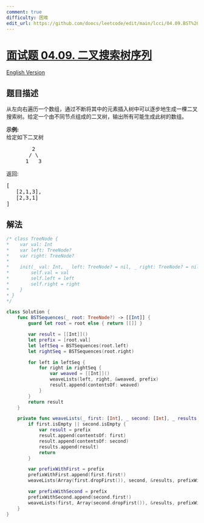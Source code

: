 ```yaml
---
comment: true
difficulty: 困难
edit_url: https://github.com/doocs/leetcode/edit/main/lcci/04.09.BST%20Sequences/README.md
---
```


# [面试题 04.09. 二叉搜索树序列](https://leetcode.cn/problems/bst-sequences-lcci)

[English Version](/lcci/04.09.BST%20Sequences/README_EN.md)

## 题目描述

<!-- 这里写题目描述 -->
<p>从左向右遍历一个数组，通过不断将其中的元素插入树中可以逐步地生成一棵二叉搜索树。给定一个由不同节点组成的二叉树，输出所有可能生成此树的数组。</p>
<p><strong>示例:</strong><br>
给定如下二叉树</p>
<pre>        2
       / \
      1   3
</pre>
<p>返回:</p>
<pre>[
   [2,1,3],
   [2,3,1]
]
</pre>

## 解法

<!-- tabs:start -->

```swift
/* class TreeNode {
*    var val: Int
*    var left: TreeNode?
*    var right: TreeNode?
*
*    init(_ val: Int, _ left: TreeNode? = nil, _ right: TreeNode? = nil) {
*        self.val = val
*        self.left = left
*        self.right = right
*    }
* }
*/

class Solution {
    func BSTSequences(_ root: TreeNode?) -> [[Int]] {
        guard let root = root else { return [[]] }

        var result = [[Int]]()
        let prefix = [root.val]
        let leftSeq = BSTSequences(root.left)
        let rightSeq = BSTSequences(root.right)

        for left in leftSeq {
            for right in rightSeq {
                var weaved = [[Int]]()
                weaveLists(left, right, &weaved, prefix)
                result.append(contentsOf: weaved)
            }
        }
        return result
    }

    private func weaveLists(_ first: [Int], _ second: [Int], _ results: inout [[Int]], _ prefix: [Int]) {
        if first.isEmpty || second.isEmpty {
            var result = prefix
            result.append(contentsOf: first)
            result.append(contentsOf: second)
            results.append(result)
            return
        }

        var prefixWithFirst = prefix
        prefixWithFirst.append(first.first!)
        weaveLists(Array(first.dropFirst()), second, &results, prefixWithFirst)

        var prefixWithSecond = prefix
        prefixWithSecond.append(second.first!)
        weaveLists(first, Array(second.dropFirst()), &results, prefixWithSecond)
    }
}
```

<!-- tabs:end -->

<!-- end -->
